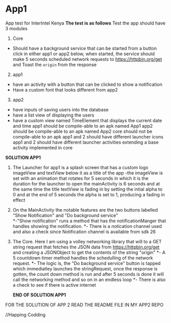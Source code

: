 # App1
App test for InterIntel Kenya
**The test is as follows**
Test
the app should have 3 modules
1. Core
- Should have a background service that can be started from a button click in either app1 or app2 below,
when started, the service should make 5 seconds scheduled network requests to https://httpbin.org/get and
Toast the `origin` from the response
2. app1
- have an activity with a button that can be clicked to show a notification
- Have a custom font that looks different from app2
3. app2
- have inputs of saving users into the database
- have a list view of displaying the users
- have a custom view named TimeElement that displays the current date and time
app1 should be compile-able to an apk named App1
app2 should be compile-able to an apk named App2
core should not be compile-able to an apk
app1 and 2 should have different launcher icons
app1 and 2 should have different launcher activities extending a base activity implemented in core

**SOLUTION APP1**
1. The Launcher for app1 is a splash screen that has a custom logo imageView and textView below it as a title of the app
-the imageView is set with an animation that rotates for 5 seconds in which it is the duration for the launcher to open the mainActivity is 6 seconds
and at the same time the title textView is fading in by setting the intial alpha to 0 and at the end of 5 seconds the alpha is set to 1, producing a fading in effect

2. On the MainActivity the notable features are the two buttons labelled "Show Notification" and "Do background service"  
  *-"Show notification" runs a method that has the notificationManger that handles showing the notification.
  *- There is a notication channel used and also a check since Notification channel is available from sdk 26
  
3. The Core. Here I am using a volley networking library that will to a GET string request that fetches the JSON data from https://httpbin.org/get
    and creating a JSONObject to get the contents of the string "origin"
    *- A  5 countdown timer method handles the schedulling  of the network request.
    *- The logic is, the "Do background service" button is tapped which immediatley launches the stringRequest, once the response is gotten,
    the count down method is run and after 5 seconds is done it will call the networking method and so on in an endless loop
    *- There is also a check to see if there is active internet
    
    **END OF SOLUTION APP1**

FOR THE SOLUTION OF APP 2 READ THE README FILE IN MY APP2 REPO

//Happing Codding

   
